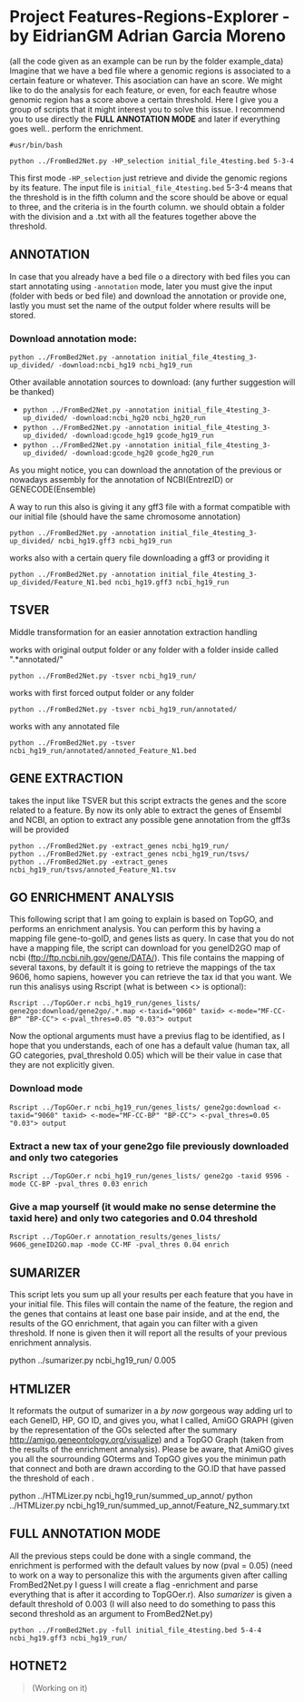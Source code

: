 # Project Features-Regions-Explorer - by EidrianGM Adrian Garcia Moreno
(all the code given as an example can be run by the folder example_data)
Imagine that we have a bed file where a genomic regions is associated to a certain feature or whatever. This asociation can have an score.
We might like to do the analysis for each feature, or even, for each feautre whose genomic region has a score above a certain threshold.
Here I give you a group of scripts that it might interest you to solve this issue.
I recommend you to use directly the **FULL ANNOTATION MODE** and later if everything goes well.. perform the enrichment.

```
#usr/bin/bash

python ../FromBed2Net.py -HP_selection initial_file_4testing.bed 5-3-4
```

This first mode `-HP_selection` just retrieve and divide the genomic regions by its feature. The input file is `initial_file_4testing.bed`
5-3-4 means that the threshold is in the fifth column and the score should be above or equal to three, and the criteria is in the fourth column.
we should obtain a folder with the division and a .txt with all the features together above the threshold.

## ANNOTATION

In case that you already have a bed file o a directory with bed files you can start annotating using `-annotation` mode, later you must give the input (folder with beds or bed file) and download the annotation or provide one, lastly you must set the name of the output folder where results will be stored.

### Download annotation mode:
```
python ../FromBed2Net.py -annotation initial_file_4testing_3-up_divided/ -download:ncbi_hg19 ncbi_hg19_run
```

Other available annotation sources to download: (any further suggestion will be thanked)

* `python ../FromBed2Net.py -annotation initial_file_4testing_3-up_divided/ -download:ncbi_hg20 ncbi_hg20_run`
* `python ../FromBed2Net.py -annotation initial_file_4testing_3-up_divided/ -download:gcode_hg19 gcode_hg19_run`
* `python ../FromBed2Net.py -annotation initial_file_4testing_3-up_divided/ -download:gcode_hg20 gcode_hg20_run`

As you might notice, you can download the annotation of the previous or nowadays assembly for the annotation of NCBI(EntrezID) or GENECODE(Ensemble)

A way to run this also is giving it any gff3 file with a format compatible with our initial file (should have the same chromosome annotation)
```
python ../FromBed2Net.py -annotation initial_file_4testing_3-up_divided/ ncbi_hg19.gff3 ncbi_hg19_run
```

works also with a certain query file downloading a gff3 or providing it
```
python ../FromBed2Net.py -annotation initial_file_4testing_3-up_divided/Feature_N1.bed ncbi_hg19.gff3 ncbi_hg19_run
```

## TSVER
Middle transformation for an easier annotation extraction handling

works with original output folder or any folder with a folder inside called ".*annotated/"

```python ../FromBed2Net.py -tsver ncbi_hg19_run/```

works with first forced output folder or any folder
```
python ../FromBed2Net.py -tsver ncbi_hg19_run/annotated/
```
works with any annotated file
```
python ../FromBed2Net.py -tsver ncbi_hg19_run/annotated/annoted_Feature_N1.bed
```

## GENE EXTRACTION
takes the input like TSVER but this script extracts the genes and the score related to a feature. By now its only able to extract the genes of Ensembl and NCBI, an option to extract any possible gene annotation from the gff3s will be provided

```
python ../FromBed2Net.py -extract_genes ncbi_hg19_run/
python ../FromBed2Net.py -extract_genes ncbi_hg19_run/tsvs/
python ../FromBed2Net.py -extract_genes ncbi_hg19_run/tsvs/annoted_Feature_N1.tsv
```
## GO ENRICHMENT ANALYSIS

This following script that I am going to explain is based on TopGO, and performs an enrichment analysis.
You can perform this by having a mapping file gene-to-goID, and genes lists as query. In case that you do not have a mapping file, the script can download for you geneID2GO map of ncbi (<ftp://ftp.ncbi.nih.gov/gene/DATA/>).
This file contains the mapping of several taxons, by default it is going to retrieve the mappings of the tax 9606, homo sapiens, however you can retrieve the tax id that you want. We run this analisys using Rscript (what is between <> is optional):

```
Rscript ../TopGOer.r ncbi_hg19_run/genes_lists/ gene2go:download/gene2go/.*.map <-taxid="9060" taxid> <-mode="MF-CC-BP" "BP-CC"> <-pval_thres=0.05 "0.03"> output
```

Now the optional arguments must have a previus flag to be identified, as I hope that you understands, each of one has a default value (human tax, all GO categories, pval_threshold 0.05) which will be their value in case that they are not explicitly given. 

### Download mode
```
Rscript ../TopGOer.r ncbi_hg19_run/genes_lists/ gene2go:download <-taxid="9060" taxid> <-mode="MF-CC-BP" "BP-CC"> <-pval_thres=0.05 "0.03"> output
```
### Extract a new tax of your gene2go file previously downloaded and only two categories
```
Rscript ../TopGOer.r ncbi_hg19_run/genes_lists/ gene2go -taxid 9596 -mode CC-BP -pval_thres 0.03 enrich
```
### Give a map yourself (it would make no sense determine the taxid here) and only two categories and 0.04 threshold
```
Rscript ../TopGOer.r annotation_results/genes_lists/ 9606_geneID2GO.map -mode CC-MF -pval_thres 0.04 enrich
```

## SUMARIZER
This script lets you sum up all your results per each feature that you have in your initial file. This files will contain the name of the feature, the region and the genes that contains at least one base pair inside, and at the end, the results of the GO enrichment, that again you can filter with a given threshold. If none is given then it will report all the results of your previous enrichment  annalysis.

python ../sumarizer.py  ncbi_hg19_run/ 0.005

## HTMLIZER

It reformats the output of sumarizer in a *by now* gorgeous way adding url to each GeneID, HP, GO ID, and gives you, what I called, AmiGO GRAPH (given by the representation of the GOs selected after the summary http://amigo.geneontology.org/visualize) and a TopGO Graph (taken from the results of the enrichment annalysis). Please be aware, that AmiGO gives you all the sourrounding GOterms and TopGO gives you the minimun path that connect and both are drawn according to the GO.ID that have passed the threshold of each . 

python ../HTMLizer.py ncbi_hg19_run/summed_up_annot/
python ../HTMLizer.py ncbi_hg19_run/summed_up_annot/Feature_N2_summary.txt


## **FULL ANNOTATION MODE**

All the previous steps could be done with a single command, the enrichment is performed with the default values by now (pval = 0.05) (need to work on a way to personalize this with the arguments given after calling FromBed2Net.py I guess I will create a flag -enrichment and parse everything that is after it according to TopGOer.r). Also *sumarizer* is given a default threshold of 0.003 (I will also need to do something to pass this second threshold as an argument to FromBed2Net.py)

```
python ../FromBed2Net.py -full initial_file_4testing.bed 5-4-4 ncbi_hg19.gff3 ncbi_hg19_run/
```



## HOTNET2

>(Working on it)





